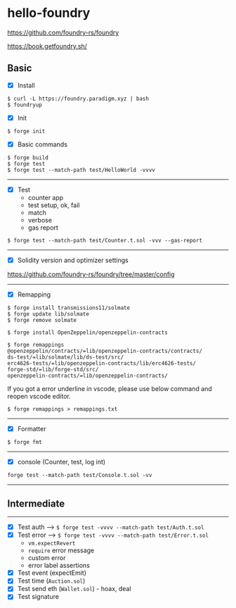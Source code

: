 # hello-foundry

https://github.com/foundry-rs/foundry

https://book.getfoundry.sh/

## Basic

- [x] Install

```shell
$ curl -L https://foundry.paradigm.xyz | bash
$ foundryup
```

- [x] Init

```shell
$ forge init
```

- [x] Basic commands

```shell
$ forge build
$ forge test
$ forge test --match-path test/HelloWorld -vvvv
```

---

- [x] Test
  - counter app
  - test setup, ok, fail
  - match
  - verbose
  - gas report

```shell
$ forge test --match-path test/Counter.t.sol -vvv --gas-report
```

---

- [x] Solidity version and optimizer settings

https://github.com/foundry-rs/foundry/tree/master/config

---

- [x] Remapping

```shell
$ forge install transmissions11/solmate
$ forge update lib/solmate
$ forge remove solmate

$ forge install OpenZeppelin/openzeppelin-contracts

$ forge remappings
@openzeppelin/contracts/=lib/openzeppelin-contracts/contracts/
ds-test/=lib/solmate/lib/ds-test/src/
erc4626-tests/=lib/openzeppelin-contracts/lib/erc4626-tests/
forge-std/=lib/forge-std/src/
openzeppelin-contracts/=lib/openzeppelin-contracts/
```

If you got a error underline in vscode, please use below command and reopen vscode editor.

```shell
$ forge remappings > remappings.txt
```

---

- [x] Formatter

```shell
$ forge fmt
```

---

- [x] console (Counter, test, log int)

```shell
forge test --match-path test/Console.t.sol -vv
```

---

## Intermediate

---

- [x] Test auth -->
      `$ forge test -vvvv --match-path test/Auth.t.sol`
- [x] Test error -->
      `$ forge test -vvvv --match-path test/Error.t.sol`
  - `vm.expectRevert`
  - `require` error message
  - custom error
  - error label assertions
- [x] Test event (expectEmit)
- [x] Test time (`Auction.sol`)
- [x] Test send eth (`Wallet.sol`) - hoax, deal
- [x] Test signature
